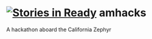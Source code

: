 [![Stories in Ready](https://badge.waffle.io/jcmuller/amhacks.png?label=ready&title=Ready)](https://waffle.io/jcmuller/amhacks)
amhacks
=======

A hackathon aboard the California Zephyr

